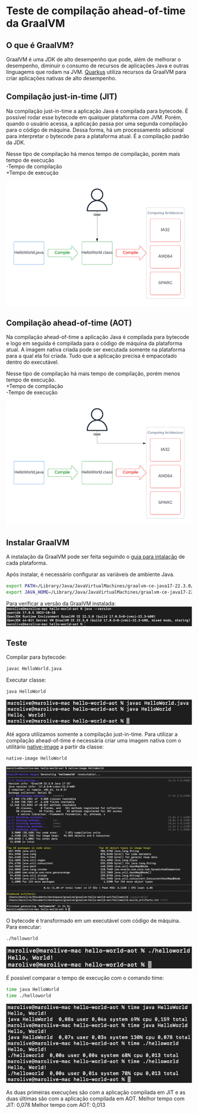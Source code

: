 # Teste de compilação ahead-of-time da GraalVM

## O que é GraalVM?

GraalVM é uma JDK de alto desempenho que pode, além de melhorar o desempenho, diminuir o consumo de recursos de aplicações Java e outras linguagems que rodam na JVM. [Quarkus](https://quarkus.io/) utiliza recursos da GraalVM para criar aplicações nativas de alto desempenho.

## Compilação just-in-time (JIT)
Na compilação just-in-time a aplicação Java é compilada para bytecode. É possível rodar esse bytecode em qualquer plataforma com JVM. Porém, quando o usuário acessa, a aplicação passa por uma segunda compilação para o código de máquina. Dessa forma, há um processamento adicional para interpretar o bytecode para a plataforma atual. É a compilação padrão da JDK.

Nesse tipo de compilação há menos tempo de compilação, porém mais tempo de execução  
-Tempo de compilação  
+Tempo de execução

![just-in-time](/resources/img/just-in-time.png "just-in-time")

## Compilação ahead-of-time (AOT)

Na compilação ahead-of-time a aplicação Java é compilada para bytecode e logo em seguida é compilada para o código de máquina da plataforma atual. A imagem nativa criada pode ser executada somente na plataforma para a qual ela foi criada. Tudo que a aplicação precisa é empacotado dentro do executável.

Nesse tipo de compilação há mais tempo de compilação, porém menos tempo de execução.  
+Tempo de compilação  
-Tempo de execução

![ahead-of-time](/resources/img/ahead-of-time.png "ahead-of-time")

## Instalar GraalVM

A instalação da GraalVM pode ser feita seguindo o [guia para intalação](https://www.graalvm.org/22.3/docs/getting-started/#install-graalvm) de cada plataforma.

Após instalar, é necessário configurar as variáveis de ambiente Java.

```bash
export PATH=/Library/Java/JavaVirtualMachines/graalvm-ce-java17-22.3.0/Contents/Home/bin:$PATH
export JAVA_HOME=/Library/Java/JavaVirtualMachines/graalvm-ce-java17-22.3.0/Contents/Home
```

Para verificar a versão da GraalVM instalada:
![java-version](/resources/img/java-version.png "Versão do Java")

## Teste

Compilar para bytecode:
```bash
javac HelloWorld.java
```

Executar classe:
```bash
java HelloWorld
```
![execute-class](/resources/img/execute-class.png "Executar classe")

Até agora utilizamos somente a compilação just-in-time. Para utilizar a compilação ahead-of-time é necessária criar uma imagem nativa com o utilitário [native-image](https://www.graalvm.org/22.3/reference-manual/native-image/#install-native-image) a partir da classe:
```bash
native-image HelloWorld
```
![native-image](/resources/img/native-image.png "Imagem nativa")

O bytecode é transformado em um executável com código de máquina. Para executar:
```bash
./helloworld
```
![execute-native-image](/resources/img/execute-native-image.png "Executar imagem nativa")

É possível comparar o tempo de execução com o comando time:
```bash
time java HelloWorld
time ./helloworld
```
![execution-time](/resources/img/execution-time.png "Tempo de execução")

As duas primeiras execuções são com a aplicação compilada em JIT e as duas últimas são com a aplicação compilada em AOT.
Melhor tempo com JIT: 0,078
Melhor tempo com AOT: 0,013
